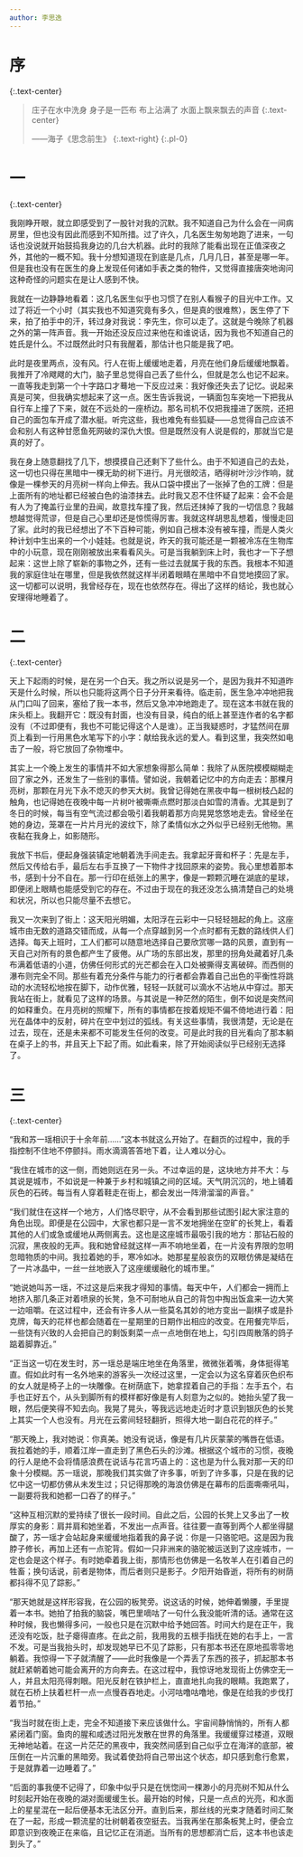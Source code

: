```yaml
---
author: 李思逸
---
```


# **序**
{:.text-center}

> 庄子在水中洗身
> 身子是一匹布
> 布上沾满了
> 水面上飘来飘去的声音
> {:.text-center}
>
> ——海子《思念前生》
> {:.text-right}
{:.pl-0}

# **一**
{:.text-center}

我刚睁开眼，就立即感受到了一股针对我的沉默。我不知道自己为什么会在一间病房里，但也没有因此而感到不知所措。过了许久，几名医生匆匆地跑了进来，一句话也没说就开始鼓捣我身边的几台大机器。此时的我除了能看出现在正值深夜之外，其他的一概不知。我十分想知道现在到底是几点，几月几日，甚至是哪一年。但是我也没有在医生的身上发现任何诸如手表之类的物件，又觉得直接唐突地询问这种奇怪的问题实在是让人感到不快。

我就在一边静静地看着：这几名医生似乎也习惯了在别人看猴子的目光中工作。又过了将近一个小时（其实我也不知道究竟有多久，但是真的很难熬），医生停了下来，拍了拍手中的汗，转过身对我说：李先生，你可以走了。这就是今晚除了机器之外的第一阵声音。我一开始还没反应过来他在和谁说话，因为我也不知道自己的姓氏是什么。不过既然此时只有我醒着，那估计也只能是我了吧。

此时是夜里两点，没有风。行人在街上缓缓地走着，月亮在他们身后缓缓地飘着。我推开了冷飕飕的大门，脑子里总觉得自己丢了些什么，但就是怎么也记不起来。一直等我走到第一个十字路口才蓦地一下反应过来：我好像还失去了记忆。说起来真是可笑，但我确实想起来了这一点。医生告诉我说，一辆面包车突地一下把我从自行车上撞了下来，就在不远处的一座桥边。那名司机不仅把我撞进了医院，还把自己的面包车开成了潜水艇。听完这些，我也难免有些狐疑——总觉得自己应该不会和别人有这种甘愿鱼死网破的深仇大恨。但是既然没有人说是假的，那就当它是真的好了。

我在身上随意翻找了几下，想摸摸自己还剩下了些什么。由于不知道自己的去处，这一切也只得在黑暗中一棵无助的树下进行。月光很皎洁，晒得树叶沙沙作响，就像是一棵参天的月亮树一样向上伸去。我从口袋中摸出了一张掉了色的工牌：但是上面所有的地址都已经被白色的油漆抹去。此时我又忍不住怀疑了起来：会不会是有人为了掩盖行业里的丑闻，故意找车撞了我，然后还抹掉了我的一切信息？我越想越觉得荒谬，但是自己心里却还是惊慌得厉害。我就这样胡思乱想着，慢慢走回了家。此时的我已经想出了不下百种可能，例如自己根本没有被车撞，而是人类火种计划中生出来的一个小娃娃。也就是说，昨天的我可能还是一颗被冷冻在生物库中的小玩意，现在刚刚被放出来看看风头。可是当我躺到床上时，我也才一下子想起来：这世上除了崭新的事物之外，还有一些过去就属于我的东西。我根本不知道我的家庭住址在哪里，但是我依然就这样半闭着眼睛在黑暗中不自觉地摸回了家。这一切都可以说明，我曾经存在，现在也依然存在。得出了这样的结论，我也就心安理得地睡着了。

# **二**
{:.text-center}

天上下起雨的时候，是在另一个白天。我之所以说是另一个，是因为我并不知道昨天是什么时候，所以也只能将这两个日子分开来看待。临走前，医生急冲冲地把我从门口叫了回来，塞给了我一本书，然后又急冲冲地跑走了。现在这本书就在我的床头柜上。我翻开它：既没有封面，也没有目录，纯白的纸上甚至连作者的名字都没有（不过即便有，我也不可能记得这个人是谁）。正当我疑惑时，才猛然间在扉页上看到一行用黑色水笔写下的小字：献给我永远的爱人。看到这里，我突然如电击了一般，将它放回了杂物堆中。

其实上一个晚上发生的事情并不如大家想象得那么简单：我除了从医院模模糊糊走回了家之外，还发生了一些别的事情。譬如说，我朝着记忆中的方向走去：那棵月亮树，那颗在月光下永不熄灭的参天大树。我曾记得她在黑夜中每一根树枝凸起的触角，也记得她在夜晚中每一片树叶被嘶嘶点燃时那淡白如雪的清香。尤其是到了冬日的时候，每当有空气流过都会吸引着我朝着那方向晃晃悠悠地走去。曾经坐在她的身边，笼罩在一片片月光的波纹下，除了柔情似水之外似乎已经别无他物。黑夜黏在我身上，如影随形。

我放下书后，便起身强装镇定地朝着洗手间走去。我拿起牙膏和杯子：先是左手，然后又传给右手，最后左右手互换了一下物件才找回原来的姿势。我心里想着那本书，感到十分不自在。那一行印在纸张上的黑字，像是一颗颗沉睡在湖底的星球，即便闭上眼睛也能感受到它的存在。不过由于现在的我还没怎么搞清楚自己的处境和状况，所以也只能尽量不去想它。

我又一次来到了街上：这天阳光明媚，太阳浮在云彩中一只轻轻翘起的角上。这座城市由无数的道路交错而成，从每一个点穿越到另一个点时都有无数的路线供人们选择。每天上班时，工人们都可以随意地选择自己要欣赏哪一路的风景，直到有一天自己对所有的景色都产生了疲倦。从广场的东部出发，那里的拐角处藏着好几条布满着低语的小道，仿佛任何形式的光芒都会在入口处被撕得支离破碎。而西侧的瀑布则完全不同。那些有着充分条件与能力的行者都会靠着自己出色的平衡性将跳动的水流轻松地按在脚下，动作优雅，轻轻一跃就可以滴水不沾地从中穿过。那天我站在街上，就看见了这样的场景。与其说是一种茫然的陌生，倒不如说是突然间的如释重负。在月亮树的照耀下，所有的事情都在按着规矩不偏不倚地进行着：阳光在晶体中的反射，碎片在空中划过的弧线。有关这些事情，我很清楚，无论是在过去，现在，还是未来都不可能发生任何的改变。可是此时我的目光看向了那本躺在桌子上的书，并且天上下起了雨。如此看来，除了开始阅读似乎已经别无选择了。

# **三**
{:.text-center}

“我和苏一瑶相识于十余年前......”这本书就这么开始了。在翻页的过程中，我的手指控制不住地不停颤抖。雨水滴滴答答地下着，让人难以分心。

“我住在城市的这一侧，而她则远在另一头。不过幸运的是，这块地方并不大：与其说是城市，不如说是一种兼于乡村和城镇之间的区域。天气阴沉沉的，地上铺着灰色的石砖。每当有人穿着鞋走在街上，都会发出一阵滑溜溜的声音。”

“我们就住在这样一个地方，人们恪尽职守，从不会看到那些试图引起大家注意的角色出现。即便是在公园中，大家也都只是一言不发地拥坐在空旷的长凳上，看着其他的人们或急或缓地从两侧离去。这也是这座城市最吸引我的地方：那钻石般的沉寂，黑夜般的无声。我和她曾经就这样一声不响地坐着，在一片没有界限的忽明忽暗物质的中间。我拉着她的手，寒冷如冰。她那星星般哀伤的双眼仿佛是凝结在了一片冰晶中，一丝一丝地嵌入了这座缓缓融化的城市里。”

“她说她叫苏一瑶，不过这是后来我才得知的事情。每天中午，人们都会一拥而上地挤入那几条正对着喷泉的长凳，急不可耐地从自己的背包中掏出饭盒来一边大笑一边咀嚼。在这过程中，还会有许多人从一些莫名其妙的地方变出一副棋子或是扑克牌，每天的花样也都会随着在一星期里的日期作出相应的改变。在用餐完毕后，一些饶有兴致的人会把自己的剩饭剩菜一点一点地倒在地上，勾引四周散落的鸽子踮着脚靠近。”

“正当这一切在发生时，苏一瑶总是端庄地坐在角落里，微微张着嘴，身体挺得笔直。假如此时有一名外地来的游客头一次经过这里，一定会以为这名穿着灰色织布的女人就是椅子上的一块雕像。在树荫底下，她拿捏着自己的手指：左手五个，右手也正好五个，从头到脚所有的模样都好像是有人刻意为之似的。她抬头望了我一眼，然后便笑得不知去向。我晃了晃头，等我远远地走近时才意识到银灰色的长凳上其实一个人也没有。月光在云雾间轻轻翻折，照得大地一副白花花的样子。”

“那天晚上，我对她说：你真美。她没有说话，像是有几片灰蒙蒙的嘴唇在低语。我拉着她的手，顺着江岸一直走到了黑色石头的沙滩。根据这个城市的习惯，夜晚的行人是绝不会将情感浪费在说话与花言巧语上的：这也是为什么我对那一天的印象十分模糊。苏一瑶说，那晚我们其实做了许多事，听到了许多事，只是在我的记忆中这一切都仿佛从未发生过；只记得那晚的海浪仿佛是在幕布的后面嘶嘶吼叫，一副要将我和她都一口吞了的样子。”

“这种互相沉默的爱持续了很长一段时间。自此之后，公园的长凳上又多出了一枚厚实的身影：肩并肩和她坐着，不发出一点声音。往往要一直等到两个人都坐得腿酸了，苏一瑶才会站起身来缓缓地指着我的鼻子说：你是一只骆驼吧。这是因为我脖子修长，再加上还有一点驼背。假如一只非洲来的骆驼被运送到了这座城市，一定也会是这个样子。有时她牵着我上街，那情形也仿佛是一名牧羊人在引着自己的牲畜；换句话说，前者是物体，而后者则只是影子。夕阳开始昏逝，将所有的树荫都抖得不见了踪影。”

“那天她就是这样形容我，在公园的板凳旁。说这话的时候，她伸着懒腰，手里提着一本书。她拍了拍我的脑袋，嘴巴里嘀咕了一句什么我没能听清的话。通常在这种时候，我也懒得多问，一般也只是在沉默中给予她回答。时间大约是在正午，我还没有吃饭，肚子瘪得直疼。在此之前，我用我的五根手指抚在她的右手上，一言不发。可是当我抬头时，却发现她早已不见了踪影，只有那本书还在原地孤零零地躺着。我惊得一下子就清醒了——此时我像是一个弄丢了东西的孩子，抓起那本书就赶紧朝着她可能会离开的方向奔去。在这过程中，我惊讶地发现街上仿佛空无一人，并且太阳亮得刺眼。阳光反射在铁护栏上，直直地扎向我的眼睛。我跑累了，就在石桥上扶着栏杆一点一点慢吞吞地走。小河咕噜咕噜地，像是在给我的步伐打着节拍。”

“我当时就在街上走，完全不知道接下来应该做什么。宇宙间静悄悄的，所有人都紧闭着门窗。鱼肉的腥和咸透过阳光发散在世界的角落里。我缓缓穿过楼道，双眼无神地站着。在这一片茫茫的黑夜中，我突然间感到自己似乎立在海洋的底部，被压倒在一片沉重的黑暗旁。我试着使劲将自己带出这个状态，却只感到愈行愈累，于是就靠着一边睡着了。”

“后面的事我便不记得了，印象中似乎只是在恍惚间一棵渺小的月亮树不知从什么时刻起开始在夜晚的湖对面缓缓生长。最开始的时候，只是一点点的光亮，和水面上的星星混在一起后便基本无法区分开。直到后来，那丝线的光束才随着时间汇聚在了一起，形成一颗流星的壮树朝着夜空挺去。当我再坐在那条板凳上时，便会立即意识到夜晚正在来临，且记忆正在消逝。当所有的思想都消亡后，这本书也该走到头了。”
